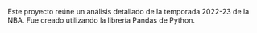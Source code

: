 Este proyecto reúne un análisis detallado de la temporada 2022-23 de la NBA. Fue creado utilizando la librería Pandas de Python.
